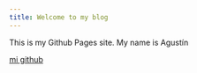 ```yaml
---
title: Welcome to my blog
---
```



This is my Github Pages site. My name is Agustín


[mi github](https://github.com/Agustin-dotcom)
